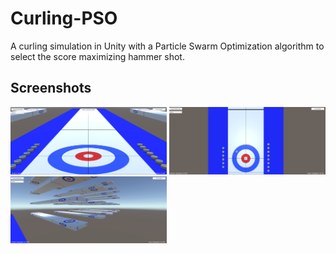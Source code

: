 # Curling-PSO
A curling simulation in Unity with a Particle Swarm Optimization algorithm to select the score maximizing hammer shot.

## Screenshots
<img src="/Screenshots/mainScreen.PNG" width="250">
<img src="/Screenshots/Overview.PNG" width="250">
<img src="/Screenshots/FlyCamera.PNG" width="250">
